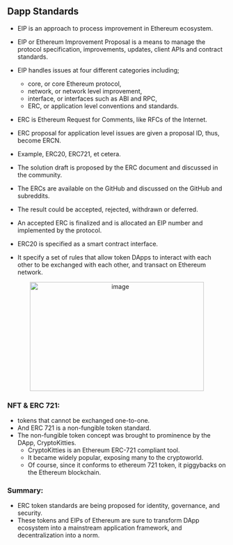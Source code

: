 ## Dapp Standards	

- EIP is an approach to process improvement in Ethereum ecosystem. 
- EIP or Ethereum Improvement Proposal is a means to manage the protocol specification, improvements, updates, client APIs and contract standards. 
- EIP handles issues at four different categories including; 
	- core, or core Ethereum protocol, 
	- network, or network level improvement, 
	- interface, or interfaces such as ABI and RPC, 
	- ERC, or application level conventions and standards.

- ERC is Ethereum Request for Comments, like RFCs of the Internet. 
- ERC proposal for application level issues are given a proposal ID, thus, become ERCN. 
- Example, ERC20, ERC721, et cetera. 
- The solution draft is proposed by the ERC document and discussed in the community. 
- The ERCs are available on the GitHub and discussed on the GitHub and subreddits. 
- The result could be accepted, rejected, withdrawn or deferred. 
- An accepted ERC is finalized and is allocated an EIP number and implemented by the protocol.

- ERC20 is specified as a smart contract interface. 
- It specify a set of rules that allow token DApps to interact with each other to be exchanged with each other, and transact on Ethereum network.

<p align="center">	
	<img width="400" height="250" alt="image" src="[https://user-images.githubusercontent.com/10133554/185741846-19d0e604-9845-466d-b53f-46b7ccced21b.png](https://user-images.githubusercontent.com/10133554/185742507-b9ea3e76-9f37-4455-85bf-e668d55372b1.png)">
</p>

	
	
### NFT & ERC 721:

- tokens that cannot be exchanged one-to-one. 
- And ERC 721 is a non-fungible token standard. 
- The non-fungible token concept was brought to prominence by the DApp, CryptoKitties.
	- CryptoKitties is an Ethereum ERC-721 compliant tool. 
	- It became widely popular, exposing many to the cryptoworld.
	- Of course, since it conforms to ethereum 721 token, it piggybacks on the Ethereum blockchain.

### Summary:
- ERC token standards are being proposed for identity, governance, and security.
- These tokens and EIPs of Ethereum are sure to transform DApp ecosystem into a mainstream application framework, and decentralization into a norm.

